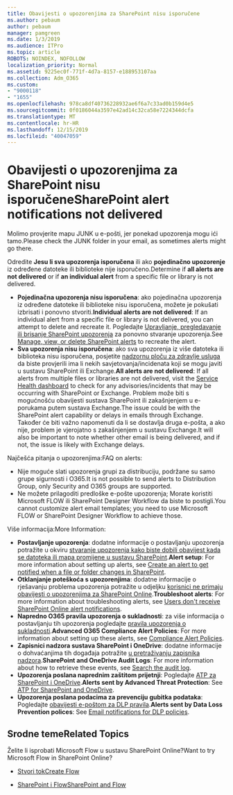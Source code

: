 ```yaml
---
title: Obavijesti o upozorenjima za SharePoint nisu isporučene
ms.author: pebaum
author: pebaum
manager: pamgreen
ms.date: 1/3/2019
ms.audience: ITPro
ms.topic: article
ROBOTS: NOINDEX, NOFOLLOW
localization_priority: Normal
ms.assetid: 9225ec0f-771f-4d7a-8157-e188953107aa
ms.collection: Adm_O365
ms.custom:
- "9000118"
- "1655"
ms.openlocfilehash: 978ca8df40736228932ae6f6a7c33ad0b159d4e5
ms.sourcegitcommit: 0f0186044a3597e42ad14c32ca58e7224344dcfa
ms.translationtype: MT
ms.contentlocale: hr-HR
ms.lasthandoff: 12/15/2019
ms.locfileid: "40047059"
---
```

# <a name="sharepoint-alert-notifications-not-delivered"></a><span data-ttu-id="72c23-102">Obavijesti o upozorenjima za SharePoint nisu isporučene</span><span class="sxs-lookup"><span data-stu-id="72c23-102">SharePoint alert notifications not delivered</span></span>

<span data-ttu-id="72c23-103">Molimo provjerite mapu JUNK u e-pošti, jer ponekad upozorenja mogu ići tamo.</span><span class="sxs-lookup"><span data-stu-id="72c23-103">Please check the JUNK folder in your email, as sometimes alerts might go there.</span></span>

<span data-ttu-id="72c23-104">Odredite **Jesu li sva upozorenja isporučena** ili ako **pojedinačno upozorenje** iz određene datoteke ili biblioteke nije isporučeno.</span><span class="sxs-lookup"><span data-stu-id="72c23-104">Determine if **all alerts are not delivered** or if **an individual alert** from a specific file or library is not delivered.</span></span>

- <span data-ttu-id="72c23-105">**Pojedinačna upozorenja nisu isporučena**: ako pojedinačna upozorenja iz određene datoteke ili biblioteke nisu isporučena, možete je pokušati izbrisati i ponovno stvoriti.</span><span class="sxs-lookup"><span data-stu-id="72c23-105">**Individual alerts are not delivered**: If an individual alert from a specific file or library is not delivered, you can attempt to delete and recreate it.</span></span> <span data-ttu-id="72c23-106">Pogledajte [Upravljanje, pregledavanje ili brisanje SharePoint upozorenja](https://support.office.com/article/manage-view-or-delete-sharepoint-alerts-99dfb19c-9a90-4a8c-aba1-aa8c8afb0de2?ui=en-US&rs=&ad=US#ID0EAADAAA=Online) za ponovno stvaranje upozorenja.</span><span class="sxs-lookup"><span data-stu-id="72c23-106">See [Manage, view, or delete SharePoint alerts](https://support.office.com/article/manage-view-or-delete-sharepoint-alerts-99dfb19c-9a90-4a8c-aba1-aa8c8afb0de2?ui=en-US&rs=&ad=US#ID0EAADAAA=Online) to recreate the alert.</span></span>
- <span data-ttu-id="72c23-107">**Sva upozorenja nisu isporučena**: ako sva upozorenja iz više datoteka ili biblioteka nisu isporučena, posjetite [nadzornu ploču za zdravlje usluga](https://admin.microsoft.com/AdminPortal/Home#/servicehealth) da biste provjerili ima li nekih savjetovanja/incidenata koji se mogu javiti u sustavu SharePoint ili Exchange.</span><span class="sxs-lookup"><span data-stu-id="72c23-107">**All alerts are not delivered**: If all alerts from multiple files or libraries are not delivered, visit the [Service Health dashboard](https://admin.microsoft.com/AdminPortal/Home#/servicehealth) to check for any advisories/incidents that may be occurring with SharePoint or Exchange.</span></span> <span data-ttu-id="72c23-108">Problem može biti s mogućnošću obavijesti sustava SharePoint ili zakašnjenjem u e-porukama putem sustava Exchange.</span><span class="sxs-lookup"><span data-stu-id="72c23-108">The issue could be with the SharePoint alert capability or delays in emails through Exchange.</span></span> <span data-ttu-id="72c23-109">Također će biti važno napomenuti da li se dostavlja druga e-pošta, a ako nije, problem je vjerojatno s zakašnjenjem u sustavu Exchange.</span><span class="sxs-lookup"><span data-stu-id="72c23-109">It will also be important to note whether other email is being delivered, and if not, the issue is likely with Exchange delays.</span></span>

<span data-ttu-id="72c23-110">Najčešća pitanja o upozorenjima:</span><span class="sxs-lookup"><span data-stu-id="72c23-110">FAQ on alerts:</span></span>

- <span data-ttu-id="72c23-111">Nije moguće slati upozorenja grupi za distribuciju, podržane su samo grupe sigurnosti i O365.</span><span class="sxs-lookup"><span data-stu-id="72c23-111">It is not possible to send alerts to Distribution Group, only Security and O365 groups are supported.</span></span>
- <span data-ttu-id="72c23-112">Ne možete prilagoditi predloške e-pošte upozorenja; Morate koristiti Microsoft FLOW ili SharePoint Designer Workflow da biste to postigli.</span><span class="sxs-lookup"><span data-stu-id="72c23-112">You cannot customize alert email templates; you need to use Microsoft FLOW or SharePoint Designer Workflow to achieve those.</span></span>

<span data-ttu-id="72c23-113">Više informacija:</span><span class="sxs-lookup"><span data-stu-id="72c23-113">More Information:</span></span>

- <span data-ttu-id="72c23-114">**Postavljanje upozorenja**: dodatne informacije o postavljanju upozorenja potražite u okviru [stvaranje upozorenja kako biste dobili obavijest kada se datoteka ili mapa promijene u sustavu SharePoint](https://support.office.com/article/create-an-alert-to-get-notified-when-a-file-or-folder-changes-in-sharepoint-e5a79e7b-a146-46da-a9ef-d65409ba8918).</span><span class="sxs-lookup"><span data-stu-id="72c23-114">**Alert setup**: For more information about setting up alerts, see [Create an alert to get notified when a file or folder changes in SharePoint](https://support.office.com/article/create-an-alert-to-get-notified-when-a-file-or-folder-changes-in-sharepoint-e5a79e7b-a146-46da-a9ef-d65409ba8918).</span></span>
- <span data-ttu-id="72c23-115">**Otklanjanje poteškoća s upozorenjima**: dodatne informacije o rješavanju problema upozorenja potražite u odjeljku [korisnici ne primaju obavijesti o upozorenjima za SharePoint Online](https://docs.microsoft.com/sharepoint/support/sites/no-alert-notifications).</span><span class="sxs-lookup"><span data-stu-id="72c23-115">**Troubleshoot alerts**: For more information about troubleshooting alerts, see [Users don't receive SharePoint Online alert notifications](https://docs.microsoft.com/sharepoint/support/sites/no-alert-notifications).</span></span>
- <span data-ttu-id="72c23-116">**Napredno O365 pravila upozorenja o sukladnosti**: za više informacija o postavljanju tih upozorenja pogledajte [pravila upozorenja o sukladnosti](https://docs.microsoft.com/office365/securitycompliance/alert-policies).</span><span class="sxs-lookup"><span data-stu-id="72c23-116">**Advanced O365 Compliance Alert Policies**: For more information about setting up these alerts, see [Compliance Alert Policies](https://docs.microsoft.com/office365/securitycompliance/alert-policies).</span></span>
- <span data-ttu-id="72c23-117">**Zapisnici nadzora sustava SharePoint i OneDrive**: dodatne informacije o dohvaćanjima tih događaja potražite [u pretraživanju zapisnika nadzora](https://docs.microsoft.com/office365/securitycompliance/search-the-audit-log-in-security-and-compliance#search-the-audit-log).</span><span class="sxs-lookup"><span data-stu-id="72c23-117">**SharePoint and OneDrive Audit Logs**: For more information about how to retrieve these events, see [Search the audit log](https://docs.microsoft.com/office365/securitycompliance/search-the-audit-log-in-security-and-compliance#search-the-audit-log).</span></span>
- <span data-ttu-id="72c23-118">**Upozorenja poslana naprednim zaštitom prijetnji**: Pogledajte [ATP za SharePoint i OneDrive](https://docs.microsoft.com/office365/securitycompliance/atp-for-spo-odb-and-teams).</span><span class="sxs-lookup"><span data-stu-id="72c23-118">**Alerts sent by Advanced Threat Protection**: See [ATP for SharePoint and OneDrive](https://docs.microsoft.com/office365/securitycompliance/atp-for-spo-odb-and-teams).</span></span>
- <span data-ttu-id="72c23-119">**Upozorenja poslana podacima za prevenciju gubitka podataka**: Pogledajte [obavijesti e-poštom za DLP pravila](https://docs.microsoft.com/office365/securitycompliance/use-notifications-and-policy-tips).</span><span class="sxs-lookup"><span data-stu-id="72c23-119">**Alerts sent by Data Loss Prevention polices**: See [Email notifications for DLP policies](https://docs.microsoft.com/office365/securitycompliance/use-notifications-and-policy-tips).</span></span>

## <a name="related-topics"></a><span data-ttu-id="72c23-120">Srodne teme</span><span class="sxs-lookup"><span data-stu-id="72c23-120">Related Topics</span></span>

<span data-ttu-id="72c23-121">Želite li isprobati Microsoft Flow u sustavu SharePoint Online?</span><span class="sxs-lookup"><span data-stu-id="72c23-121">Want to try Microsoft Flow in SharePoint Online?</span></span>

- [<span data-ttu-id="72c23-122">Stvori tok</span><span class="sxs-lookup"><span data-stu-id="72c23-122">Create Flow</span></span>](https://support.office.com/article/a9c3e03b-0654-46af-a254-20252e580d01)

- [<span data-ttu-id="72c23-123">SharePoint i Flow</span><span class="sxs-lookup"><span data-stu-id="72c23-123">SharePoint and Flow</span></span>](https://flow.microsoft.com//blog/sharepoint-and-flow/)
